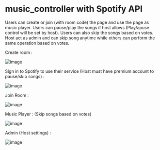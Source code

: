 # music_controller with Spotify API

Users can create or join (with room code) the page and use the page as music player.
Users can pause/play the songs if host allows (Play/apuse control will be set by host).
Users can also skip the songs based on votes. Host act as admin and can skip song anytime while others can perform the same operation based on votes.

Create room :

![image](https://user-images.githubusercontent.com/17869306/109675260-a3049300-7b9d-11eb-9275-2b046560c3e0.png)


Sign in to Spotify to use their service (Host must have premium account to pause/skip songs) : 

![image](https://user-images.githubusercontent.com/17869306/109672899-7bacc680-7b9b-11eb-9e8a-2448006b2047.png)


Join Room :

![image](https://user-images.githubusercontent.com/17869306/109674038-9895c980-7b9c-11eb-8bff-c75b47794cba.png)


Music Player : 
(Skip songs based on votes)

![image](https://user-images.githubusercontent.com/17869306/109674793-36899400-7b9d-11eb-8aa7-d50bf0f757db.png)



Admin (Host settings) :

![image](https://user-images.githubusercontent.com/17869306/109674365-e27eaf80-7b9c-11eb-872f-c1e8be9cef8d.png)




